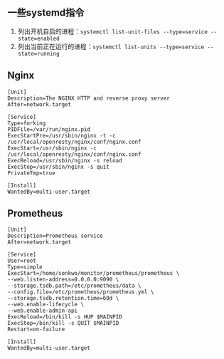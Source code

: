 ## 一些systemd指令

1. 列出开机自启的进程：`systemctl list-unit-files --type=service --state=enabled`
2. 列出当前正在运行的进程：`systemctl list-units --type=service --state=running`

## Nginx

```shell
[Unit]
Description=The NGINX HTTP and reverse proxy server
After=network.target

[Service]
Type=forking
PIDFile=/var/run/nginx.pid
ExecStartPre=/usr/sbin/nginx -t -c /usr/local/openresty/nginx/conf/nginx.conf
ExecStart=/usr/sbin/nginx -c /usr/local/openresty/nginx/conf/nginx.conf
ExecReload=/usr/sbin/nginx -s reload
ExecStop=/usr/sbin/nginx -s quit
PrivateTmp=true

[Install]
WantedBy=multi-user.target
```

## Prometheus

```shell
[Unit]
Description=Prometheus service
After=network.target

[Service]
User=root
Type=simple
ExecStart=/home/sonkwo/monitor/prometheus/prometheus \
--web.listen-address=0.0.0.0:9090 \
--storage.tsdb.path=/etc/prometheus/data \
--config.file=/etc/prometheus/prometheus.yml \
--storage.tsdb.retention.time=60d \
--web.enable-lifecycle \
--web.enable-admin-api
ExecReload=/bin/kill -s HUP $MAINPID
ExecStop=/bin/kill -s QUIT $MAINPID
Restart=on-failure

[Install]
WantedBy=multi-user.target
```

